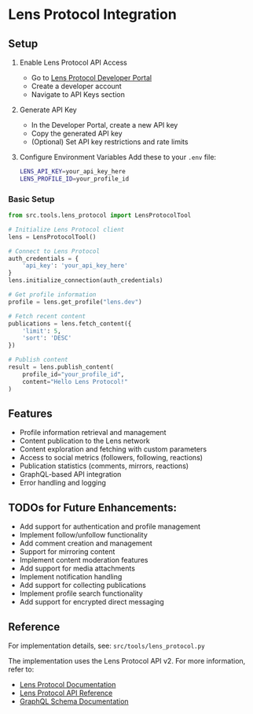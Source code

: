 # Lens Protocol Integration

## Setup

1. Enable Lens Protocol API Access
   - Go to [Lens Protocol Developer Portal](https://docs.lens.xyz/docs/developer-quickstart)
   - Create a developer account
   - Navigate to API Keys section

2. Generate API Key
   - In the Developer Portal, create a new API key
   - Copy the generated API key
   - (Optional) Set API key restrictions and rate limits

3. Configure Environment Variables
   Add these to your `.env` file:
   ```bash
   LENS_API_KEY=your_api_key_here
   LENS_PROFILE_ID=your_profile_id
   ```

### Basic Setup
```python
from src.tools.lens_protocol import LensProtocolTool

# Initialize Lens Protocol client
lens = LensProtocolTool()

# Connect to Lens Protocol
auth_credentials = {
    'api_key': 'your_api_key_here'
}
lens.initialize_connection(auth_credentials)

# Get profile information
profile = lens.get_profile("lens.dev")

# Fetch recent content
publications = lens.fetch_content({
    'limit': 5,
    'sort': 'DESC'
})

# Publish content
result = lens.publish_content(
    profile_id="your_profile_id",
    content="Hello Lens Protocol!"
)
```

## Features
- Profile information retrieval and management
- Content publication to the Lens network
- Content exploration and fetching with custom parameters
- Access to social metrics (followers, following, reactions)
- Publication statistics (comments, mirrors, reactions)
- GraphQL-based API integration
- Error handling and logging

## TODOs for Future Enhancements:
- Add support for authentication and profile management
- Implement follow/unfollow functionality
- Add comment creation and management
- Support for mirroring content
- Implement content moderation features
- Add support for media attachments
- Implement notification handling
- Add support for collecting publications
- Implement profile search functionality
- Add support for encrypted direct messaging

## Reference
For implementation details, see: `src/tools/lens_protocol.py`

The implementation uses the Lens Protocol API v2. For more information, refer to:
- [Lens Protocol Documentation](https://docs.lens.xyz/)
- [Lens Protocol API Reference](https://docs.lens.xyz/docs/api-basics)
- [GraphQL Schema Documentation](https://docs.lens.xyz/docs/authentication-quickstart)